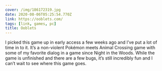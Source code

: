```yaml
---
cover: /img/186172319.jpg
date: 2020-08-06T05:25:54.770Z
link: https://ooblets.com/
tags: [link, games, pc]
title: Ooblets
---
```


I picked this game up in early access a few weeks ago and I’ve put a lot of time in to it. It’s a non-violent Pokémon meets Animal Crossing game with some of my favorite dialog in a game since Night in the Woods. While the game is unfinished and there are a few bugs, it’s still incredibly fun and I can’t wait to see where this game goes.
